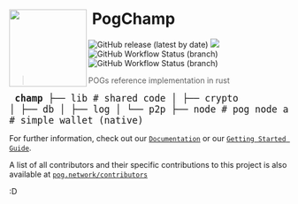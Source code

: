 <h1>
<img align="left" width="140" src="https://pog.network/assets/pog.svg">
 &nbsp;PogChamp
</h1>

![GitHub release (latest by date)](https://img.shields.io/github/v/release/pognetwork/champ?label=version&logo=github&style=flat-square) ![](https://img.shields.io/npm/v/champ-wasm?style=flat-square&logo=npm) ![GitHub Workflow Status (branch)](https://img.shields.io/github/workflow/status/pognetwork/champ/Testing/main?label=tests&style=flat-square) ![GitHub Workflow Status (branch)](https://img.shields.io/github/workflow/status/pognetwork/champ/Audit%20Dependencies/main?label=audit&style=flat-square)

> POGs reference implementation in rust

<big><pre>
**champ**
├── lib # shared code
│ ├── crypto
│ ├── db
│ ├── log
│ └── p2p
├── node # pog node application
└── wallet # simple wallet (native) </pre></big>

For further information, check out our [`Documentation`](https://pog.network/champ)
or our [`Getting Started Guide`](https://pog.network/champ/developers/setup).

A list of all contributors and their specific contributions to this project is also available at [`pog.network/contributors`](https://pog.network/contributors)

:D
